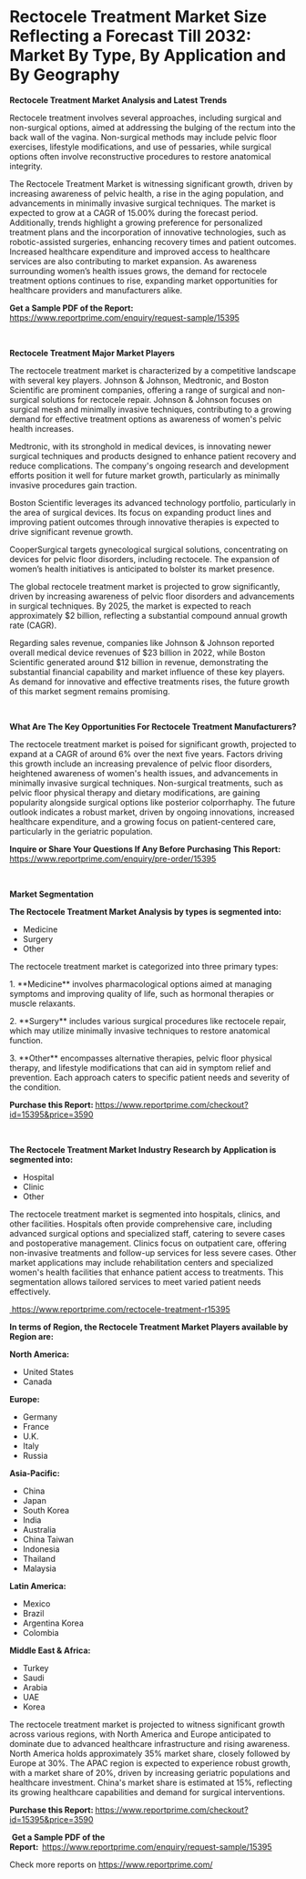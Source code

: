 <p><h1>Rectocele Treatment Market Size Reflecting a Forecast Till 2032: Market By Type, By Application and By Geography</h1></p><p><strong>Rectocele Treatment Market Analysis and Latest Trends</strong></p>
<p><p>Rectocele treatment involves several approaches, including surgical and non-surgical options, aimed at addressing the bulging of the rectum into the back wall of the vagina. Non-surgical methods may include pelvic floor exercises, lifestyle modifications, and use of pessaries, while surgical options often involve reconstructive procedures to restore anatomical integrity. </p><p>The Rectocele Treatment Market is witnessing significant growth, driven by increasing awareness of pelvic health, a rise in the aging population, and advancements in minimally invasive surgical techniques. The market is expected to grow at a CAGR of 15.00% during the forecast period. Additionally, trends highlight a growing preference for personalized treatment plans and the incorporation of innovative technologies, such as robotic-assisted surgeries, enhancing recovery times and patient outcomes. Increased healthcare expenditure and improved access to healthcare services are also contributing to market expansion. As awareness surrounding women’s health issues grows, the demand for rectocele treatment options continues to rise, expanding market opportunities for healthcare providers and manufacturers alike.</p></p>
<p><strong>Get a Sample PDF of the Report:&nbsp;</strong> <a href="https://www.reportprime.com/enquiry/request-sample/15395?utm_campaign=2732&utm_medium=2&utm_source=Github&utm_content=ia&utm_term=20032025&utm_id=rectocele-treatment">https://www.reportprime.com/enquiry/request-sample/15395</a></p>
<p>&nbsp;</p>
<p><strong>Rectocele Treatment Major Market Players</strong></p>
<p><p>The rectocele treatment market is characterized by a competitive landscape with several key players. Johnson & Johnson, Medtronic, and Boston Scientific are prominent companies, offering a range of surgical and non-surgical solutions for rectocele repair. Johnson & Johnson focuses on surgical mesh and minimally invasive techniques, contributing to a growing demand for effective treatment options as awareness of women's pelvic health increases.</p><p>Medtronic, with its stronghold in medical devices, is innovating newer surgical techniques and products designed to enhance patient recovery and reduce complications. The company's ongoing research and development efforts position it well for future market growth, particularly as minimally invasive procedures gain traction. </p><p>Boston Scientific leverages its advanced technology portfolio, particularly in the area of surgical devices. Its focus on expanding product lines and improving patient outcomes through innovative therapies is expected to drive significant revenue growth.</p><p>CooperSurgical targets gynecological surgical solutions, concentrating on devices for pelvic floor disorders, including rectocele. The expansion of women’s health initiatives is anticipated to bolster its market presence.</p><p>The global rectocele treatment market is projected to grow significantly, driven by increasing awareness of pelvic floor disorders and advancements in surgical techniques. By 2025, the market is expected to reach approximately $2 billion, reflecting a substantial compound annual growth rate (CAGR).</p><p>Regarding sales revenue, companies like Johnson & Johnson reported overall medical device revenues of $23 billion in 2022, while Boston Scientific generated around $12 billion in revenue, demonstrating the substantial financial capability and market influence of these key players. As demand for innovative and effective treatments rises, the future growth of this market segment remains promising.</p></p>
<p>&nbsp;</p>
<p><strong>What Are The Key Opportunities For Rectocele Treatment Manufacturers?</strong></p>
<p><p>The rectocele treatment market is poised for significant growth, projected to expand at a CAGR of around 6% over the next five years. Factors driving this growth include an increasing prevalence of pelvic floor disorders, heightened awareness of women's health issues, and advancements in minimally invasive surgical techniques. Non-surgical treatments, such as pelvic floor physical therapy and dietary modifications, are gaining popularity alongside surgical options like posterior colporrhaphy. The future outlook indicates a robust market, driven by ongoing innovations, increased healthcare expenditure, and a growing focus on patient-centered care, particularly in the geriatric population.</p></p>
<p><strong>Inquire or Share Your Questions If Any Before Purchasing This Report:</strong> <a href="https://www.reportprime.com/enquiry/pre-order/15395?utm_campaign=2732&utm_medium=2&utm_source=Github&utm_content=ia&utm_term=20032025&utm_id=rectocele-treatment">https://www.reportprime.com/enquiry/pre-order/15395</a></p>
<p>&nbsp;</p>
<p><strong>Market Segmentation</strong></p>
<p><strong>The Rectocele Treatment Market Analysis by types is segmented into:</strong></p>
<p><ul><li>Medicine</li><li>Surgery</li><li>Other</li></ul></p>
<p><p>The rectocele treatment market is categorized into three primary types: </p><p>1. **Medicine** involves pharmacological options aimed at managing symptoms and improving quality of life, such as hormonal therapies or muscle relaxants.</p><p>  </p><p>2. **Surgery** includes various surgical procedures like rectocele repair, which may utilize minimally invasive techniques to restore anatomical function.</p><p>3. **Other** encompasses alternative therapies, pelvic floor physical therapy, and lifestyle modifications that can aid in symptom relief and prevention. Each approach caters to specific patient needs and severity of the condition.</p></p>
<p><strong>Purchase this Report:&nbsp;</strong><a href="https://www.reportprime.com/checkout?id=15395&price=3590&utm_campaign=2732&utm_medium=2&utm_source=Github&utm_content=ia&utm_term=20032025&utm_id=rectocele-treatment">https://www.reportprime.com/checkout?id=15395&price=3590</a></p>
<p>&nbsp;</p>
<p><strong>The Rectocele Treatment Market Industry Research by Application is segmented into:</strong></p>
<p><ul><li>Hospital</li><li>Clinic</li><li>Other</li></ul></p>
<p><p>The rectocele treatment market is segmented into hospitals, clinics, and other facilities. Hospitals often provide comprehensive care, including advanced surgical options and specialized staff, catering to severe cases and postoperative management. Clinics focus on outpatient care, offering non-invasive treatments and follow-up services for less severe cases. Other market applications may include rehabilitation centers and specialized women's health facilities that enhance patient access to treatments. This segmentation allows tailored services to meet varied patient needs effectively.</p></p>
<p><a href="https://www.reportprime.com/rectocele-treatment-r15395?utm_campaign=2732&utm_medium=2&utm_source=Github&utm_content=ia&utm_term=20032025&utm_id=rectocele-treatment">&nbsp;https://www.reportprime.com/rectocele-treatment-r15395</a></p>
<p><strong>In terms of Region, the Rectocele Treatment Market Players available by Region are:</strong></p>
<p>
    <p> <strong> North America: </strong>
        <ul>
            <li>United States</li>
            <li>Canada</li>
        </ul>
        </p> 
    <p> <strong> Europe: </strong>
        <ul>
            <li>Germany</li>
            <li>France</li>
            <li>U.K.</li>
            <li>Italy</li>
            <li>Russia</li>
        </ul>
        </p> 
    <p> <strong> Asia-Pacific: </strong>
        <ul>
            <li>China</li>
            <li>Japan</li>
            <li>South Korea</li>
            <li>India</li>
            <li>Australia</li>
            <li>China Taiwan</li>
            <li>Indonesia</li>
            <li>Thailand</li>
            <li>Malaysia</li>
        </ul>
        </p> 
    <p> <strong> Latin America: </strong>
        <ul>
            <li>Mexico</li>
            <li>Brazil</li>
            <li>Argentina Korea</li>
            <li>Colombia</li>
        </ul>
        </p> 
    <p> <strong> Middle East & Africa: </strong>
        <ul>
            <li>Turkey</li>
            <li>Saudi</li>
            <li>Arabia</li>
            <li>UAE</li>
            <li>Korea</li>
        </ul>
    </p>
    </p>
<p><p>The rectocele treatment market is projected to witness significant growth across various regions, with North America and Europe anticipated to dominate due to advanced healthcare infrastructure and rising awareness. North America holds approximately 35% market share, closely followed by Europe at 30%. The APAC region is expected to experience robust growth, with a market share of 20%, driven by increasing geriatric populations and healthcare investment. China's market share is estimated at 15%, reflecting its growing healthcare capabilities and demand for surgical interventions.</p></p>
<p><strong>Purchase this Report: </strong><a href="https://www.reportprime.com/checkout?id=15395&price=3590&utm_campaign=2732&utm_medium=2&utm_source=Github&utm_content=ia&utm_term=20032025&utm_id=rectocele-treatment">https://www.reportprime.com/checkout?id=15395&price=3590</a></p>
<p>&nbsp;<strong>Get a Sample PDF of the Report:&nbsp;&nbsp;</strong><a href="https://www.reportprime.com/enquiry/request-sample/15395?utm_campaign=2732&utm_medium=2&utm_source=Github&utm_content=ia&utm_term=20032025&utm_id=rectocele-treatment">https://www.reportprime.com/enquiry/request-sample/15395</a></p>
<p><strong></strong></p>
<p>Check more reports on <a href="https://www.reportprime.com/?utm_campaign=2732&utm_medium=2&utm_source=Github&utm_content=ia&utm_term=20032025&utm_id=rectocele-treatment">https://www.reportprime.com/</a></p>